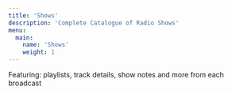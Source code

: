```yaml
---
title: 'Shows'
description: 'Complete Catalogue of Radio Shows'
menu:
  main:
    name: 'Shows'
    weight: 1
---
```


Featuring: playlists, track details, show notes and more from each broadcast

